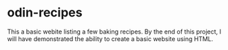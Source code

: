 # odin-recipes
This a basic webite listing a few baking recipes. By the end of this project, I will have demonstrated the ability to create a basic website using HTML. 